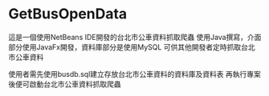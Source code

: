 # GetBusOpenData

這是一個使用NetBeans IDE開發的台北市公車資料抓取爬蟲
使用Java撰寫，介面部分使用JavaFx開發，資料庫部分是使用MySQL
可供其他開發者定時抓取台北市公車資料

使用者需先使用busdb.sql建立存放台北市公車資料的資料庫及資料表
再執行專案後便可啟動台北市公車資料抓取爬蟲
